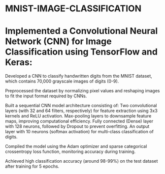 # MNIST-IMAGE-CLASSIFICATION
# Implemented a Convolutional Neural Network (CNN) for Image Classification using TensorFlow and Keras:

Developed a CNN to classify handwritten digits from the MNIST dataset, which contains 70,000 grayscale images of digits (0-9).

Preprocessed the dataset by normalizing pixel values and reshaping images to fit the input format required by CNNs.

Built a sequential CNN model architecture consisting of:
Two convolutional layers (with 32 and 64 filters, respectively) for feature extraction using 3x3 kernels and ReLU activation.
Max-pooling layers to downsample feature maps, improving computational efficiency.
Fully connected (Dense) layer with 128 neurons, followed by Dropout to prevent overfitting.
An output layer with 10 neurons (softmax activation) for multi-class classification of digits.

Compiled the model using the Adam optimizer and sparse categorical crossentropy loss function, monitoring accuracy during training.

Achieved high classification accuracy (around 98-99%) on the test dataset after training for 5 epochs.
